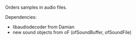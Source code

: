 Orders samples in audio files.  

Dependencies:  
- libaudiodecoder from Damian  
- new sound objects from oF (ofSoundBuffer, ofSoundFile)  



